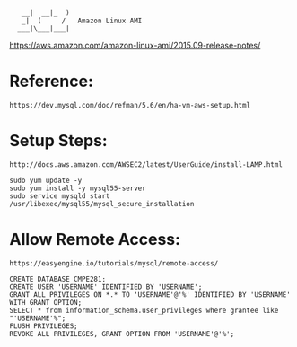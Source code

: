 

       __|  __|_  )
       _|  (     /   Amazon Linux AMI
      ___|\___|___|

https://aws.amazon.com/amazon-linux-ami/2015.09-release-notes/


# Reference:

    https://dev.mysql.com/doc/refman/5.6/en/ha-vm-aws-setup.html
    
# Setup Steps:

    http://docs.aws.amazon.com/AWSEC2/latest/UserGuide/install-LAMP.html

    sudo yum update -y
    sudo yum install -y mysql55-server
    sudo service mysqld start
    /usr/libexec/mysql55/mysql_secure_installation
    
# Allow Remote Access:

    https://easyengine.io/tutorials/mysql/remote-access/

    CREATE DATABASE CMPE281;    
    CREATE USER 'USERNAME' IDENTIFIED BY 'USERNAME';
    GRANT ALL PRIVILEGES ON *.* TO 'USERNAME'@'%' IDENTIFIED BY 'USERNAME' WITH GRANT OPTION;
    SELECT * from information_schema.user_privileges where grantee like "'USERNAME'%";
    FLUSH PRIVILEGES;
    REVOKE ALL PRIVILEGES, GRANT OPTION FROM 'USERNAME'@'%';

    

    
    
    
